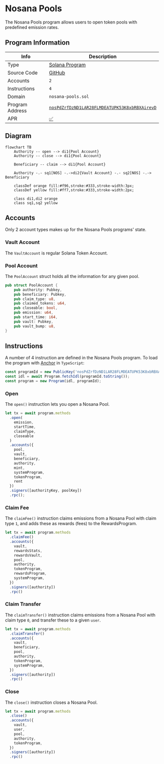 # Nosana Pools <Badge type="warning" text="mainnet" vertical="middle" />

The Nosana Pools program allows users to open token pools with predefined emission rates.

## Program Information

| Info            | Description                                                                                                                      |
|-----------------|----------------------------------------------------------------------------------------------------------------------------------|
| Type            | [Solana Program](https://docs.solana.com/developing/programming-model/overview)                                                  |
| Source Code     | [GitHub](https://github.com/nosana-ci/nosana-programs)                                                                           |
| Accounts        | `2`                                                                                                                              |
| Instructions    | `4`                                                                                                                              |
| Domain          | `nosana-pools.sol`                                                                                                               |
| Program Address | [`nosPdZrfDzND1LAR28FLMDEATUPK53K8xbRBXAirevD`](https://explorer.solana.com/address/nosPdZrfDzND1LAR28FLMDEATUPK53K8xbRBXAirevD) |
| APR             | [✅](https://www.apr.dev/program/nosPdZrfDzND1LAR28FLMDEATUPK53K8xbRBXAirevD)                                                     |

## Diagram

```mermaid
flowchart TB
    Authority -- open --> di1{Pool Account}
    Authority -- close --> di1{Pool Account}

    Beneficiary -- claim --> di1{Pool Account}

    Authority -.- sq1[NOS] -.->di2{Vault Account} -.- sq2[NOS] -.-> Beneficiary

    classDef orange fill:#f96,stroke:#333,stroke-width:3px;
    classDef yellow fill:#ff7,stroke:#333,stroke-width:2px;

    class di1,di2 orange
    class sq1,sq2 yellow
```

## Accounts

Only 2 account types makes up for the Nosana Pools programs' state.

### Vault Account

The `VaultAccount` is regular Solana Token Account.

### Pool Account

The `PoolAccount` struct holds all the information for any given pool.

```rust
pub struct PoolAccount {
    pub authority: Pubkey,
    pub beneficiary: Pubkey,
    pub claim_type: u8,
    pub claimed_tokens: u64,
    pub closeable: bool,
    pub emission: u64,
    pub start_time: i64,
    pub vault: Pubkey,
    pub vault_bump: u8,
}
```

## Instructions

A number of 4 instruction are defined in the Nosana Pools program.
To load the program with [Anchor](https://coral-xyz.github.io/anchor/ts/index.html) in `TypeScript`:

```typescript
const programId = new PublicKey('nosPdZrfDzND1LAR28FLMDEATUPK53K8xbRBXAirevD');
const idl = await Program.fetchIdl(programId.toString());
const program = new Program(idl, programId);
```

### Open

The `open()` instruction lets you open a Nosana Pool.

```typescript
let tx = await program.methods
  .open(
    emission,
    startTime,
    claimType,
    closeable
  )
  .accounts({
    pool,
    vault,
    beneficiary,
    authority,
    mint,
    systemProgram,
    tokenProgram,
    rent
  })
  .signers([authorityKey, poolKey])
  .rpc();
```

### Claim Fee

The `claimFee()` instruction claims emissions from a Nosana Pool with claim type `1`,
and adds these as rewards (fees) to the RewardsProgram.

```typescript
let tx = await program.methods
  .claimFee()
  .accounts({
    vault,
    rewardsStats,
    rewardsVault,
    pool,
    authority,
    tokenProgram,
    rewardsProgram,
    systemProgram,
  })
  .signers([authority])
  .rpc()
```

### Claim Transfer

The `claimTransfer()` instruction claims emissions from a Nosana Pool with claim type `0`,
and transfer these to a given `user`.

```typescript
let tx = await program.methods
  .claimTransfer()
  .accounts({
    vault,
    beneficiary,
    pool,
    authority,
    tokenProgram,
    systemProgram,
  })
  .signers([authority])
  .rpc()
```

### Close

The `close()` instruction closes a Nosana Pool.

```typescript
let tx = await program.methods
  .close()
  .accounts({
    vault,
    user,
    pool,
    authority,
    tokenProgram,
  })
  .signers([authority])
  .rpc()
```
